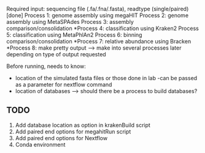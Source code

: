 Required input: sequencing file (.fa/.fna/.fasta), readtype (single/paired)
[done] Process 1: genome assembly using megaHIT
Process 2: genome assembly using MetaSPAdes
Process 3: assembly comparison/consolidation
*Process 4: classification using Kraken2
Process 5: classification using MetaPhlAn2
Process 6: binning comparison/consolidation
*Process 7: relative abundance using Bracken
*Process 8: make pretty output --> make into several processes later depending on type of output requested

Before running, needs to know:
- location of the simulated fasta files or those done in lab -can be passed as a parameter for nextflow command
- location of databases --> should there be a process to build databases?

## TODO
1. Add database location as option in krakenBuild script
2. Add paired end options for megahitRun script
3. Add paired end options for Nextflow 
4. Conda environment


